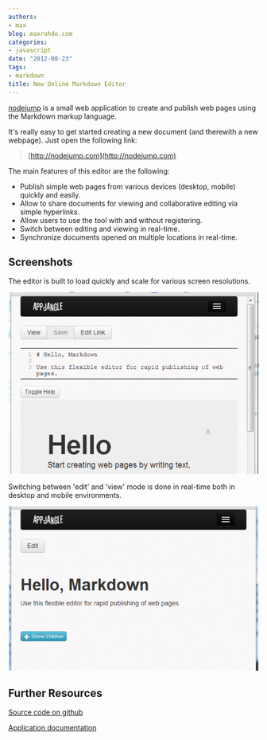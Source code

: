 ```yaml
---
authors:
- max
blog: maxrohde.com
categories:
- javascript
date: "2012-08-23"
tags:
- markdown
title: New Online Markdown Editor
---
```


[nodejump](http://nodejump.com) is a small web application to create and publish web pages using the Markdown markup language.

It's really easy to get started creating a new document (and therewith a new webpage). Just open the following link:

> [http://nodejump.com](http://nodejump.com)

The main features of this editor are the following:

- Publish simple web pages from various devices (desktop, mobile) quickly and easily.
- Allow to share documents for viewing and collaborative editing via simple hyperlinks.
- Allow users to use the tool with and without registering.
- Switch between editing and viewing in real-time.
- Synchronize documents opened on multiple locations in real-time.

## Screenshots

The editor is built to load quickly and scale for various screen resolutions.

![](images/082312_0511_newonlinema1.png)

Switching between 'edit' and 'view' mode is done in real-time both in desktop and mobile environments.

![](images/082312_0511_newonlinema2.png)

## Further Resources

[Source code on github](https://github.com/mxro/aj-edit)

[Application documentation](http://slicnet.com/mxrogm/mxrogm/apps/edit/docs/3/2/doc)